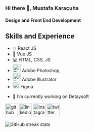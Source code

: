### Hi there 👋, Mustafa Karaçuha
#### Design and Front End Development


## Skills and Experience

* 💥 React JS
* 💫 Vue JS
* 💻 HTML, CSS, JS
* <img src='https://cdn-icons-png.flaticon.com/512/5968/5968520.png' alt='Photoshop' height='25'> Adobe Photoshop, 
* <img src='https://cdn-icons-png.flaticon.com/512/5968/5968472.png' alt='Illustrator' height='25'> Adobe Illustrator 
* <img src='https://cdn-icons-png.flaticon.com/512/5968/5968705.png' alt='Figma' height='20'> Figma


- 🔭 I’m currently working on Detaysoft 


[<img src='https://cdn.jsdelivr.net/npm/simple-icons@3.0.1/icons/github.svg' alt='github' height='40'>](https://github.com/mustafakaracuha)  [<img src='https://cdn.jsdelivr.net/npm/simple-icons@3.0.1/icons/linkedin.svg' alt='linkedin' height='40'>](https://www.linkedin.com/in/mustafakaracuha/)  [<img src='https://cdn.jsdelivr.net/npm/simple-icons@3.0.1/icons/instagram.svg' alt='instagram' height='40'>](https://www.instagram.com/muskaracuha/)  [<img src='https://cdn.jsdelivr.net/npm/simple-icons@3.0.1/icons/twitter.svg' alt='twitter' height='40'>](https://twitter.com/muskaracuha)  

![GitHub streak stats](https://github-readme-streak-stats.herokuapp.com/?user=mustafakaracuha)  

